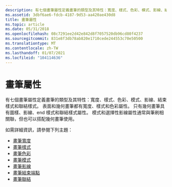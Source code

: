 ```yaml
---
description: 有七個畫筆屬性定義畫筆的類型及其特性：寬度、樣式、色彩、模式、影線、結束樣式和聯結樣式。
ms.assetid: 3dbf6ae6-fdcb-4187-9d53-aa420ae430d8
title: 畫筆屬性
ms.topic: article
ms.date: 05/31/2018
ms.openlocfilehash: 08c7291ee2d42e842d8f7057520db96cd80f4237
ms.sourcegitcommit: 831e8f3db78ab820e1710cede244553c70e50500
ms.translationtype: MT
ms.contentlocale: zh-TW
ms.lasthandoff: 01/07/2021
ms.locfileid: "104114636"
---
```

# <a name="pen-attributes"></a>畫筆屬性

有七個畫筆屬性定義畫筆的類型及其特性：寬度、樣式、色彩、模式、影線、結束樣式和聯結樣式。 表面和幾何畫筆都有寬度、樣式和色彩屬性。 只有幾何畫筆具有圖樣、影線、end 樣式和聯結樣式屬性。 模式和選擇性影線屬性通常與筆刷相關聯，但也可以搭配幾何畫筆使用。

如需詳細資訊，請參閱下列主題：

-   [畫筆寬度](pen-width.md)
-   [畫筆樣式](pen-style.md)
-   [畫筆色彩](pen-color.md)
-   [畫筆模式](pen-pattern.md)
-   [畫筆影線](pen-hatch.md)
-   [畫筆結束端點](pen-end-cap.md)
-   [畫筆聯結](pen-join.md)

 

 



